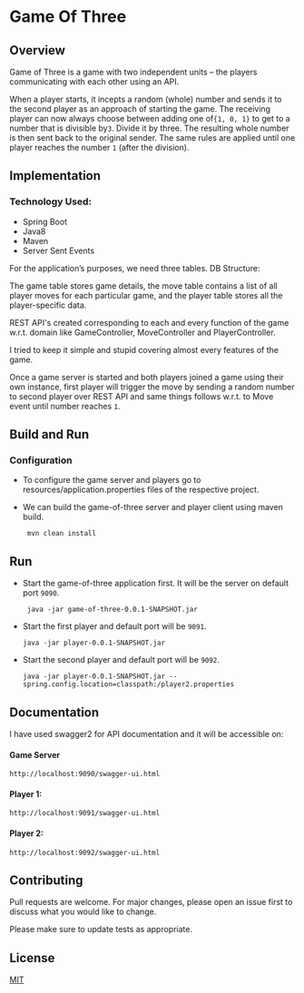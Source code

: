 # Game Of Three

## Overview 

Game of Three is a game with two independent units – the players communicating with each other using an API. 

When a player starts, it incepts a random (whole) number and sends it to the second player as an approach of starting the game. The receiving player can now always choose between adding one of​ `{­1, 0, 1}` ​to get to a number that is divisible by​ `3`. Divide it by three. The resulting whole number is then sent back to the original sender. The same rules are applied until one player reaches the number​ `1` (after the division).


## Implementation 

### Technology Used:
- Spring Boot
- Java8
- Maven
- Server Sent Events

For the application’s purposes, we need three tables. 
DB Structure:

The game table stores game details, the move table contains a list of all player moves for each particular game, and the player table stores all the player-specific data.

REST API's created corresponding to each and every function of the game w.r.t. domain like GameController, MoveController and PlayerController.

I tried to keep it simple and stupid covering almost every features of the game.

Once a game server is started and both players joined a game using their own instance, first player will trigger the move by sending a random number to second player over REST API and same things follows w.r.t. to Move event until number reaches `1`.

## Build and Run

### Configuration

- To configure the game server and players go to resources/application.properties files of the respective project.
- We can build the game-of-three server and player client using maven build.

       mvn clean install


## Run

- Start the game-of-three application first. It will be the server on default port `9090`.


       java -jar game-of-three-0.0.1-SNAPSHOT.jar

- Start the first player and default port will be `9091`.

     
      java -jar player-0.0.1-SNAPSHOT.jar

- Start the second player and default port will be `9092`. 
      
     
      java -jar player-0.0.1-SNAPSHOT.jar --spring.config.location=classpath:/player2.properties

## Documentation

I have used swagger2 for API documentation and it will be accessible on: 

#### Game Server
    http://localhost:9090/swagger-ui.html

#### Player 1: 
    http://localhost:9091/swagger-ui.html

#### Player 2:
    http://localhost:9092/swagger-ui.html


## Contributing
Pull requests are welcome. For major changes, please open an issue first to discuss what you would like to change.

Please make sure to update tests as appropriate.

## License
[MIT](https://choosealicense.com/licenses/mit/)